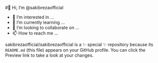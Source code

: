 #👋 Hi, I’m @sakibrezaofficial
- 👀 I’m interested in ...
- 🌱 I’m currently learning ...
- 💞️ I’m looking to collaborate on ...
- 📫 How to reach me ...

sakibrezaofficial/sakibrezaofficial is a ✨ special ✨ repository because its `README.md` (this file) appears on your GitHub profile.
You can click the Preview link to take a look at your changes.
